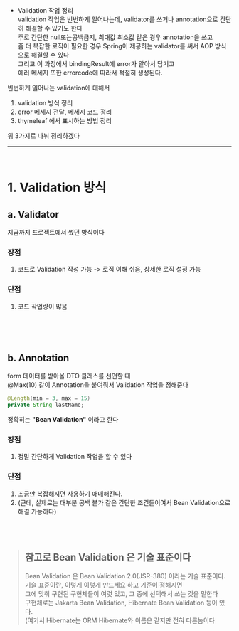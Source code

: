 - Validation 작업 정리  
validation 작업은 빈번하게 일어나는데, validator를 쓰거나 annotation으로 간단히 해결할 수 있기도 한다  
주로 간단한 null또는공백금지, 최대값 최소값 같은 경우 annotation을 쓰고  
좀 더 복잡한 로직이 필요한 경우 Spring이 제공하는 validator를 써서 AOP 방식으로 해결할 수 있다  
그리고 이 과정에서 bindingResult에 error가 알아서 담기고  
에러 메세지 또한 errorcode에 따라서 적절히 생성된다.  
  
빈번하게 일어나는 validation에 대해서   
  
1. validation 방식 정리  
2. error 메세지 전달, 메세지 코드 정리  
3. thymeleaf 에서 표시하는 방법 정리  
  
위 3가지로 나눠 정리하겠다  

--- 
  
<br>  
  

# 1. Validation 방식  
  
## a. Validator  
지금까지 프로젝트에서 썼던 방식이다  
  
### 장점
1. 코드로 Validation 작성 가능 -> 로직 이해 쉬움, 상세한 로직 설정 가능
  
### 단점  
1. 코드 작업량이 많음  

<br><br><br>  

## b. Annotation 
form 데이터를 받아올 DTO 클래스를 선언할 때   
\@Max(10) 같이 Annotation을 붙여줘서 Validation 작업을 정해준다   
  
```java
@Length(min = 3, max = 15)
private String lastName;
``` 
  
정확히는 **"Bean Validation"** 이라고 한다  
  
### 장점 
1. 정말 간단하게 Validation 작업을 할 수 있다  

### 단점  
1. 조금만 복잡해지면 사용하기 애매해진다.   
2. (근데, 실제로는 대부분 공백 불가 같은 간단한 조건들이여서 Bean Validation으로 해결 가능하다)  
  
<br><br>  
   
> ## 참고로 Bean Validation 은 기술 표준이다   
> Bean Validation 은 Bean Validation 2.0(JSR-380) 이라는 기술 표준이다.  
> 기술 표준이란, 이렇게 이렇게 만드세요 하고 기준이 정해지면  
> 그에 맞춰 구현된 구현체들이 여럿 있고, 그 중에 선택해서 쓰는 것을 말한다  
> 구현체로는 Jakarta Bean Validation, Hibernate Bean Validation 등이 있다.  
> (여기서 Hibernate는 ORM Hibernate와 이름은 같지만 전혀 다른놈이다  
    
<br><br><br>  




